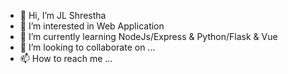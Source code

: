 - 👋 Hi, I’m JL Shrestha
- 👀 I’m interested in Web Application
- 🌱 I’m currently learning NodeJs/Express & Python/Flask & Vue
- 💞️ I’m looking to collaborate on ...
- 📫 How to reach me ...

<!---
jls358/jls358 is a ✨ special ✨ repository because its `README.md` (this file) appears on your GitHub profile.
You can click the Preview link to take a look at your changes.
--->
